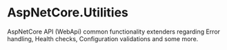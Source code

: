 # AspNetCore.Utilities
AspNetCore API (WebApi) common functionality extenders regarding Error handling, Health checks, Configuration validations and some more.
